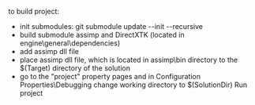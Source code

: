 to build project:
 - init submodules: git submodule update --init --recursive
 - build submodule assimp and DirectXTK (located in engine\general\dependencies)
 - add assimp dll file 
 - place assimp dll file, which is located in assimp\bin directory to the $(Target) directory of the solution  
 - go to the "project" property pages and in Configuration Properties\Debugging change working directory to $(SolutionDir)
 Run project   